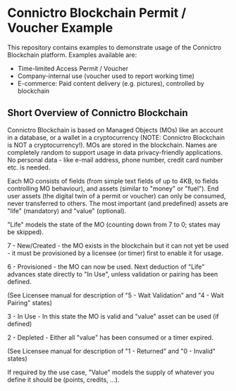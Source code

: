 # Connictro Blockchain Permit / Voucher Example

This repository contains examples to demonstrate usage of the Connictro Blockchain platform.
Examples available are:
- Time-limited Access Permit / Voucher
- Company-internal use (voucher used to report working time)
- E-commerce: Paid content delivery (e.g. pictures), controlled by blockchain

## Short Overview of Connictro Blockchain
Connictro Blockchain is based on Managed Objects (MOs) like an account in a database, or a wallet
in a cryptocurrency (NOTE: Connictro Blockchain is NOT a cryptocurrency!). MOs are stored in the blockchain.
Names are completely random to support usage in data privacy-friendly applications. No personal data -
like e-mail address, phone number, credit card number etc. is needed.

Each MO consists of fields (from simple text fields of up to 4KB, to fields controlling MO behaviour),
and assets (similar to "money" or "fuel"). End user assets (the digital twin of a permit or voucher) can
only be consumed, never transferred to others.
The most important (and predefined) assets are "life" (mandatory) and "value" (optional).

"Life" models the state of the MO (counting down from 7 to 0; states may be skipped).

7 - New/Created - the MO exists in the blockchain but it can not yet be used - it must be provisioned
                  by a licensee (or timer) first to enable it for usage.

6 - Provisioned - the MO can now be used. Next deduction of "Life" advances state directly to "In Use",
                  unless validation or pairing has been defined.

(See Licensee manual for description of "5 - Wait Validation" and "4 - Wait Pairing" states)

3 - In Use      - In this state the MO is valid and "value" asset can be used (if defined)

2 - Depleted    - Either all "value" has been consumed or a timer expired.

(See Licensee manual for description of "1 - Returned" and "0 - Invalid" states)

If required by the use case, "Value" models the supply of whatever you define it should be (points, credits, ...).

